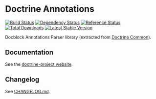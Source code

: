 # Doctrine Annotations

[![Build Status](https://travis-ci.org/doctrine/annotations.svg?branch=master)](https://travis-ci.org/doctrine/annotations)
[![Dependency Status](https://www.versioneye.com/package/php--doctrine--annotations/badge.png)](https://www.versioneye.com/package/php--doctrine--annotations)
[![Reference Status](https://www.versioneye.com/php/doctrine:annotations/reference_badge.svg)](https://www.versioneye.com/php/doctrine:annotations/references)
[![Total Downloads](https://poser.pugx.org/doctrine/annotations/downloads.png)](https://packagist.org/packages/doctrine/annotations)
[![Latest Stable Version](https://poser.pugx.org/doctrine/annotations/v/stable.png)](https://packagist.org/packages/doctrine/annotations)

Docblock Annotations Parser library (extracted from [Doctrine Common](https://github.com/doctrine/common)).

## Documentation

See the [doctrine-project website](https://docs.doctrine-project.org/projects/doctrine-common/en/latest/reference/annotations.html).

## Changelog

See [CHANGELOG.md](CHANGELOG.md).
